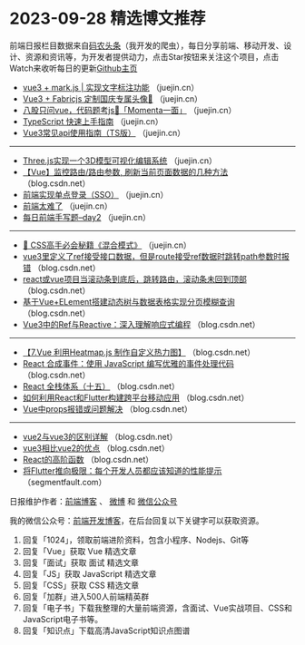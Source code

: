 # 2023-09-28 精选博文推荐

前端日报栏目数据来自[码农头条](http://toutiao.qdkfweb.cn/)（我开发的爬虫），每日分享前端、移动开发、设计、资源和资讯等，为开发者提供动力，点击Star按钮来关注这个项目，点击Watch来收听每日的更新[Github主页](https://github.com/kujian/frontendDaily)
* [vue3 + mark.js | 实现文字标注功能](https://juejin.cn/post/7282950051319283770) （juejin.cn）
* [Vue3 + Fabricjs 定制国庆专属头像🌈](https://juejin.cn/post/7283018190594572328) （juejin.cn）
* [八股只问vue，代码题考js🫣「Momenta一面」](https://juejin.cn/post/7282691800858853413) （juejin.cn）
* [TypeScript 快速上手指南](https://juejin.cn/post/7282603912649998336) （juejin.cn）
* [Vue3常见api使用指南（TS版）](https://juejin.cn/post/7282972975933505571) （juejin.cn）

***
* [Three.js实现一个3D模型可视化编辑系统](https://juejin.cn/post/7282687884204671035) （juejin.cn）
* [【Vue】监控路由/路由参数, 刷新当前页面数据的几种方法](https://blog.csdn.net/libusi001/article/details/133343443) （blog.csdn.net）
* [前端实现单点登录（SSO）](https://juejin.cn/post/7282692430117748755) （juejin.cn）
* [前端太难了](https://juejin.cn/post/7283030649609977908) （juejin.cn）
* [每日前端手写题&#8211;day2](https://juejin.cn/post/7282975291000291340) （juejin.cn）

***
* [📗 CSS高手必会秘籍《混合模式》](https://juejin.cn/post/7282034300089778187) （juejin.cn）
* [vue3里定义了ref接受接口数据，但是route接受ref数据时跳转path参数时报错](https://blog.csdn.net/qq_57700056/article/details/133355050) （blog.csdn.net）
* [react或vue项目当滚动条到底后，跳转路由，滚动条未回到顶部](https://blog.csdn.net/owo_ovo/article/details/133361974) （blog.csdn.net）
* [基于Vue+ELement搭建动态树与数据表格实现分页模糊查询](https://blog.csdn.net/weixin_74318097/article/details/133313100) （blog.csdn.net）
* [Vue3中的Ref与Reactive：深入理解响应式编程](https://blog.csdn.net/wangonik_l/article/details/133314973) （blog.csdn.net）

***
* [【7.Vue 利用Heatmap.js 制作自定义热力图】](https://blog.csdn.net/qq_27860623/article/details/133296256) （blog.csdn.net）
* [React 合成事件：使用 JavaScript 编写优雅的事件处理代码](https://blog.csdn.net/HrJava/article/details/133326589) （blog.csdn.net）
* [React 全栈体系（十五）](https://blog.csdn.net/sgsgkxkx/article/details/133280766) （blog.csdn.net）
* [如何利用React和Flutter构建跨平台移动应用](https://blog.csdn.net/lwf3115841/article/details/133325709) （blog.csdn.net）
* [Vue中props报错或问题解决](https://blog.csdn.net/qq_50276105/article/details/133321869) （blog.csdn.net）

***
* [vue2与vue3的区别详解](https://blog.csdn.net/2301_77456141/article/details/133362034) （blog.csdn.net）
* [vue3相比vue2的优点](https://blog.csdn.net/czlj1998/article/details/133364550) （blog.csdn.net）
* [React的高阶函数](https://blog.csdn.net/weixin_47342624/article/details/133313210) （blog.csdn.net）
* [将Flutter推向极限：每个开发人员都应该知道的性能提示](https://segmentfault.com/a/1190000044268582) （segmentfault.com）

日报维护作者：[前端博客](https://qdkfweb.cn/) 、 [微博](http://weibo.com/kujian) 和 [微信公众号](https://open.weixin.qq.com/qr/code?username=caibaojian_com)

我的微信公众号：[前端开发博客](https://open.weixin.qq.com/qr/code?username=caibaojian_com)，在后台回复以下关键字可以获取资源。

1. 回复「1024」，领取前端进阶资料，包含小程序、Nodejs、Git等
2. 回复「Vue」获取 Vue 精选文章
3. 回复「面试」获取 面试 精选文章
4. 回复「JS」获取 JavaScript 精选文章
5. 回复「CSS」获取 CSS 精选文章
6. 回复「加群」进入500人前端精英群
7. 回复「电子书」下载我整理的大量前端资源，含面试、Vue实战项目、CSS和JavaScript电子书等。
8. 回复「知识点」下载高清JavaScript知识点图谱